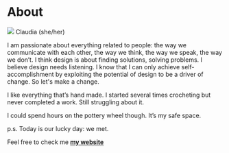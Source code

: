# About

![](../images/perezoso.jpg)
Claudia (she/her)


I am passionate about everything related to people: the way we communicate with each other, the way we think, the way we speak, the way we don’t.
I think design is about finding solutions, solving problems. I believe design needs listening.
I know that I can only achieve self-accomplishment by exploiting the potential of design to be a driver of change. 
So let's make a change.


I like everything that’s hand made.
I started several times crocheting but never completed a work.
Still struggling about it.

I could spend hours on the pottery wheel though. It’s my safe space.

p.s. Today is our lucky day: we met. 

Feel free to check me **[my website](https://community.emergentfutures.io/courses/5566525/content)**
